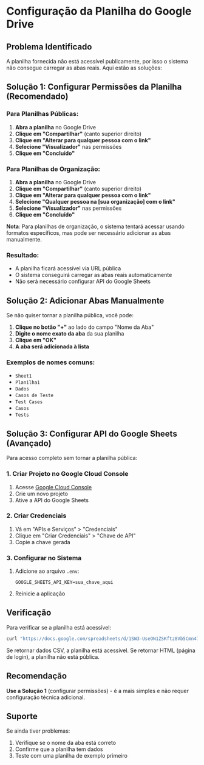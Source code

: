 # Configuração da Planilha do Google Drive

## Problema Identificado

A planilha fornecida não está acessível publicamente, por isso o sistema não consegue carregar as abas reais. Aqui estão as soluções:

## Solução 1: Configurar Permissões da Planilha (Recomendado)

### Para Planilhas Públicas:

1. **Abra a planilha** no Google Drive
2. **Clique em "Compartilhar"** (canto superior direito)
3. **Clique em "Alterar para qualquer pessoa com o link"**
4. **Selecione "Visualizador"** nas permissões
5. **Clique em "Concluído"**

### Para Planilhas de Organização:

1. **Abra a planilha** no Google Drive
2. **Clique em "Compartilhar"** (canto superior direito)
3. **Clique em "Alterar para qualquer pessoa com o link"**
4. **Selecione "Qualquer pessoa na [sua organização] com o link"**
5. **Selecione "Visualizador"** nas permissões
6. **Clique em "Concluído"**

**Nota**: Para planilhas de organização, o sistema tentará acessar usando formatos específicos, mas pode ser necessário adicionar as abas manualmente.

### Resultado:
- A planilha ficará acessível via URL pública
- O sistema conseguirá carregar as abas reais automaticamente
- Não será necessário configurar API do Google Sheets

## Solução 2: Adicionar Abas Manualmente

Se não quiser tornar a planilha pública, você pode:

1. **Clique no botão "+"** ao lado do campo "Nome da Aba"
2. **Digite o nome exato da aba** da sua planilha
3. **Clique em "OK"**
4. **A aba será adicionada à lista**

### Exemplos de nomes comuns:
- `Sheet1`
- `Planilha1`
- `Dados`
- `Casos de Teste`
- `Test Cases`
- `Casos`
- `Tests`

## Solução 3: Configurar API do Google Sheets (Avançado)

Para acesso completo sem tornar a planilha pública:

### 1. Criar Projeto no Google Cloud Console
1. Acesse [Google Cloud Console](https://console.cloud.google.com/)
2. Crie um novo projeto
3. Ative a API do Google Sheets

### 2. Criar Credenciais
1. Vá em "APIs e Serviços" > "Credenciais"
2. Clique em "Criar Credenciais" > "Chave de API"
3. Copie a chave gerada

### 3. Configurar no Sistema
1. Adicione ao arquivo `.env`:
   ```
   GOOGLE_SHEETS_API_KEY=sua_chave_aqui
   ```
2. Reinicie a aplicação

## Verificação

Para verificar se a planilha está acessível:

```bash
curl "https://docs.google.com/spreadsheets/d/1SW3-UseON1ZSKftz8Vb5Cmn47DUeat87/gviz/tq?tqx=out:csv&sheet=Sheet1"
```

Se retornar dados CSV, a planilha está acessível.
Se retornar HTML (página de login), a planilha não está pública.

## Recomendação

**Use a Solução 1** (configurar permissões) - é a mais simples e não requer configuração técnica adicional.

## Suporte

Se ainda tiver problemas:
1. Verifique se o nome da aba está correto
2. Confirme que a planilha tem dados
3. Teste com uma planilha de exemplo primeiro

